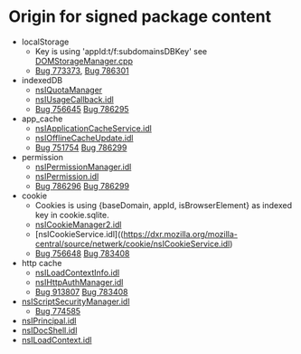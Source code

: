 # Origin for signed package content
* localStorage
  * Key is using 'appId:t/f:subdomainsDBKey'
    see [DOMStorageManager.cpp](https://dxr.mozilla.org/mozilla-central/source/dom/storage/DOMStorageManager.cpp#199)
  * [Bug 773373](https://bugzilla.mozilla.org/show_bug.cgi?id=773373), [Bug 786301](https://bugzilla.mozilla.org/show_bug.cgi?id=786301)
* indexedDB
  * [nsIQuotaManager](https://dxr.mozilla.org/mozilla-central/source/dom/quota/nsIQuotaManager.idl)
  * [nsIUsageCallback.idl](https://dxr.mozilla.org/mozilla-central/source/dom/quota/nsIUsageCallback.idl)
  * [Bug 756645](https://bugzilla.mozilla.org/show_bug.cgi?id=756645) [Bug 786295](https://bugzilla.mozilla.org/show_bug.cgi?id=786295)
* app_cache
  * [nsIApplicationCacheService.idl](https://dxr.mozilla.org/mozilla-central/source/netwerk/base/nsIApplicationCacheService.idl)
  * [nsIOfflineCacheUpdate.idl](https://dxr.mozilla.org/mozilla-central/source/uriloader/prefetch/nsIOfflineCacheUpdate.idl)
  * [Bug 751754](https://bugzilla.mozilla.org/show_bug.cgi?id=751754) [Bug 786299](https://bugzilla.mozilla.org/show_bug.cgi?id=786299)
* permission
  * [nsIPermissionManager.idl](https://dxr.mozilla.org/mozilla-central/source/netwerk/base/nsIPermissionManager.idl)
  * [nsIPermission.idl](https://dxr.mozilla.org/mozilla-central/source/netwerk/base/nsIPermission.idl)
  * [Bug 786296](https://bugzilla.mozilla.org/show_bug.cgi?id=786296) [Bug 786299](https://bugzilla.mozilla.org/show_bug.cgi?id=786299)
* cookie
  * Cookies is using {baseDomain, appId, isBrowserElement} as indexed key in cookie.sqlite.
  * [nsICookieManager2.idl](https://dxr.mozilla.org/mozilla-central/source/netwerk/cookie/nsICookieManager2.idl)
  * [nsICookieService.idl]((https://dxr.mozilla.org/mozilla-central/source/netwerk/cookie/nsICookieService.idl)
  * [Bug 756648](https://bugzilla.mozilla.org/show_bug.cgi?id=756648) [Bug 783408](https://bugzilla.mozilla.org/show_bug.cgi?id=783408)
* http cache
  * [nsILoadContextInfo.idl](https://dxr.mozilla.org/mozilla-central/source/netwerk/base/nsILoadContextInfo.idl)
  * [nsIHttpAuthManager.idl](https://dxr.mozilla.org/mozilla-central/source/netwerk/protocol/http/nsIHttpAuthManager.idl)
  * [Bug 913807](https://bugzilla.mozilla.org/show_bug.cgi?id=913807) [Bug 783408](https://bugzilla.mozilla.org/show_bug.cgi?id=783408)
* [nsIScriptSecurityManager.idl](https://dxr.mozilla.org/mozilla-central/source//caps/nsIScriptSecurityManager.idl)
  * [Bug 774585](https://bugzilla.mozilla.org/show_bug.cgi?id=774585)
* [nsIPrincipal.idl](https://dxr.mozilla.org/mozilla-central/source/caps/nsIPrincipal.idl)
* [nsIDocShell.idl](https://dxr.mozilla.org/mozilla-central/source/docshell/base/nsIDocShell.idl)
* [nsILoadContext.idl](https://dxr.mozilla.org/mozilla-central/source/docshell/base/nsILoadContext.idl)
